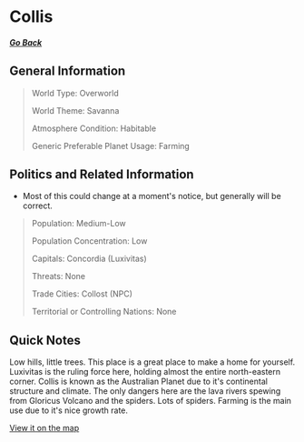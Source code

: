 # Collis

##### [Go Back](/wiki/space#planets)

## General Information

> World Type: Overworld
>
> World Theme: Savanna
>
> Atmosphere Condition: Habitable
>
> Generic Preferable Planet Usage: Farming

## Politics and Related Information

* Most of this could change at a moment's notice, but generally will be correct.

> Population: Medium-Low
>
> Population Concentration: Low
>
> Capitals: Concordia (Luxivitas)
>
> Threats: None
>
> Trade Cities: Collost (NPC)
>
> Territorial or Controlling Nations: None

## Quick Notes

Low hills, little trees. This place is a great place to make a home for yourself. Luxivitas is the ruling force here, holding almost the entire north-eastern corner. Collis is known as the Australian Planet due to it's continental structure and climate. The only dangers here are the lava rivers spewing from Gloricus Volcano and the spiders. Lots of spiders. Farming is the main use due to it's nice growth rate.

[View it on the map](https://dynmap.starlegacy.net/?worldname=Collis)